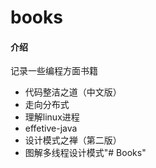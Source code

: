 # books

#### 介绍
记录一些编程方面书籍



- 代码整洁之道（中文版）
- 走向分布式
- 理解linux进程
- effetive-java
- 设计模式之禅（第二版）
- 图解多线程设计模式"# Books" 
